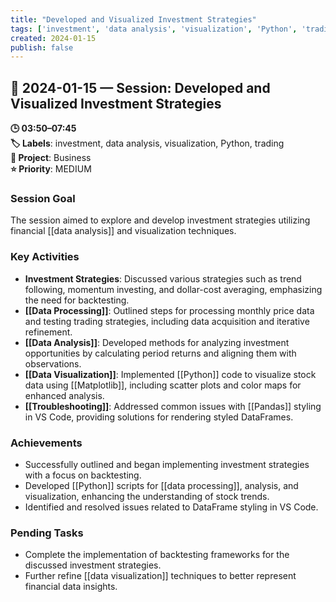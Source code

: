 ```yaml
---
title: "Developed and Visualized Investment Strategies"
tags: ['investment', 'data analysis', 'visualization', 'Python', 'trading']
created: 2024-01-15
publish: false
---
```


## 📅 2024-01-15 — Session: Developed and Visualized Investment Strategies

**🕒 03:50–07:45**  
**🏷️ Labels**: investment, data analysis, visualization, Python, trading  
**📂 Project**: Business  
**⭐ Priority**: MEDIUM  


### Session Goal
The session aimed to explore and develop investment strategies utilizing financial [[data analysis]] and visualization techniques.

### Key Activities
- **Investment Strategies**: Discussed various strategies such as trend following, momentum investing, and dollar-cost averaging, emphasizing the need for backtesting.
- **[[Data Processing]]**: Outlined steps for processing monthly price data and testing trading strategies, including data acquisition and iterative refinement.
- **[[Data Analysis]]**: Developed methods for analyzing investment opportunities by calculating period returns and aligning them with observations.
- **[[Data Visualization]]**: Implemented [[Python]] code to visualize stock data using [[Matplotlib]], including scatter plots and color maps for enhanced analysis.
- **[[Troubleshooting]]**: Addressed common issues with [[Pandas]] styling in VS Code, providing solutions for rendering styled DataFrames.

### Achievements
- Successfully outlined and began implementing investment strategies with a focus on backtesting.
- Developed [[Python]] scripts for [[data processing]], analysis, and visualization, enhancing the understanding of stock trends.
- Identified and resolved issues related to DataFrame styling in VS Code.

### Pending Tasks
- Complete the implementation of backtesting frameworks for the discussed investment strategies.
- Further refine [[data visualization]] techniques to better represent financial data insights.
